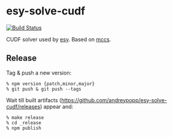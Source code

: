 # esy-solve-cudf

[![Build Status](https://travis-ci.com/andreypopp/esy-solve-cudf.svg?branch=master)](https://travis-ci.com/andreypopp/esy-solve-cudf)

CUDF solver used by [esy][]. Based on [mccs][].

## Release

Tag & push a new version:

```
% npm version {patch,minor,major}
% git push & git push --tags
```

Wait till built artifacts (https://github.com/andreypopp/esy-solve-cudf/releases) appear and:

```
% make release
% cd _release
% npm publish
```

[esy]: https://github.com/esy/esy
[mccs]: http://www.i3s.unice.fr/~cpjm/misc/mccs.html
